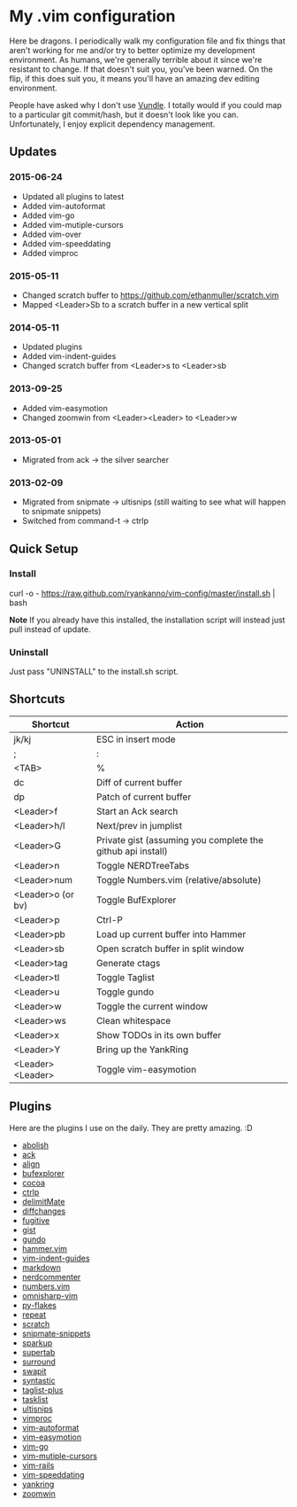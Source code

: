 # My .vim configuration

Here be dragons.  I periodically walk my configuration file and fix
things that aren't working for me and/or try to better optimize my development
environment.  As humans, we're generally terrible about it since we're
resistant to change.  If that doesn't suit you, you've been warned.  On the flip,
if this does suit you, it means you'll have an amazing dev editing environment.

People have asked why I don't use [Vundle](http://github.com/gmarik/vundle). I
totally would if you could map to a particular git commit/hash, but it doesn't look
like you can. Unfortunately, I enjoy explicit dependency management.

## Updates

### 2015-06-24

* Updated all plugins to latest
* Added vim-autoformat
* Added vim-go
* Added vim-mutiple-cursors
* Added vim-over
* Added vim-speeddating
* Added vimproc

### 2015-05-11

* Changed scratch buffer to https://github.com/ethanmuller/scratch.vim
* Mapped &lt;Leader&gt;Sb to a scratch buffer in a new vertical split

### 2014-05-11

* Updated plugins
* Added vim-indent-guides
* Changed scratch buffer from &lt;Leader&gt;s to &lt;Leader&gt;sb

### 2013-09-25

* Added vim-easymotion
* Changed zoomwin from &lt;Leader&gt;&lt;Leader&gt; to &lt;Leader&gt;w

### 2013-05-01

* Migrated from ack -> the silver searcher

### 2013-02-09

* Migrated from snipmate -> ultisnips (still waiting to see what will happen to snipmate snippets)
* Switched from command-t -> ctrlp

## Quick Setup

### Install

curl -o - https://raw.github.com/ryankanno/vim-config/master/install.sh | bash

**Note** If you already have this installed, the installation script will
instead just pull instead of update.


### Uninstall

Just pass "UNINSTALL" to the install.sh script.


## Shortcuts

<table>
    <thead>
        <tr>
            <th>Shortcut</th>
            <th>Action</th>
        </tr>
    </thead>
    <tbody>
        <tr>
            <td>jk/kj</td>
            <td>ESC in insert mode</td>
        </tr>
        <tr>
            <td>;</td>
            <td>:</td>
        </tr>
        <tr>
            <td>&lt;TAB&gt;</td>
            <td>%</td>
        </tr>
        <tr>
            <td>dc</td>
            <td>Diff of current buffer</td>
        </tr>
        <tr>
            <td>dp</td>
            <td>Patch of current buffer</td>
        </tr>
        <tr>
            <td>&lt;Leader&gt;f</td>
            <td>Start an Ack search</td>
        </tr>
        <tr>
            <td>&lt;Leader&gt;h/l</td>
            <td>Next/prev in jumplist</td>
        </tr>
        <tr>
            <td>&lt;Leader&gt;G</td>
            <td>Private gist (assuming you complete the github api install)</td>
        </tr>
        <tr>
            <td>&lt;Leader&gt;n</td>
            <td>Toggle NERDTreeTabs</td>
        </tr>
        <tr>
            <td>&lt;Leader&gt;num</td>
            <td>Toggle Numbers.vim (relative/absolute)</td>
        </tr>
        <tr>
            <td>&lt;Leader&gt;o (or bv)</td>
            <td>Toggle BufExplorer</td>
        </tr>
        <tr>
            <td>&lt;Leader&gt;p</td>
            <td>Ctrl-P</td>
        </tr>
        <tr>
            <td>&lt;Leader&gt;pb</td>
            <td>Load up current buffer into Hammer</td>
        </tr>
        <tr>
            <td>&lt;Leader&gt;sb</td>
            <td>Open scratch buffer in split window</td>
        </tr>
        <tr>
            <td>&lt;Leader&gt;tag</td>
            <td>Generate ctags</td>
        </tr>
        <tr>
            <td>&lt;Leader&gt;tl</td>
            <td>Toggle Taglist</td>
        </tr>
        <tr>
            <td>&lt;Leader&gt;u</td>
            <td>Toggle gundo</td>
        </tr>
        <tr>
            <td>&lt;Leader&gt;w</td>
            <td>Toggle the current window</td>
        </tr>
        <tr>
            <td>&lt;Leader&gt;ws</td>
            <td>Clean whitespace</td>
        </tr>
        <tr>
            <td>&lt;Leader&gt;x</td>
            <td>Show TODOs in its own buffer</td>
        </tr>
        <tr>
            <td>&lt;Leader&gt;Y</td>
            <td>Bring up the YankRing</td>
        </tr>
        <tr>
            <td>&lt;Leader&gt;&lt;Leader&gt;</td>
            <td>Toggle vim-easymotion</td>
        </tr>
    </tbody>
</table>


## Plugins

Here are the plugins I use on the daily.  They are pretty amazing. :D

* [abolish](http://github.com/tpope/vim-abolish)
* [ack](http://github.com/mileszs/ack.vim)
* [align](http://github.com/tsaleh/vim-align)
* [bufexplorer](http://github.com/vim-scripts/bufexplorer.zip)
* [cocoa](http://github.com/msanders/cocoa.vim)
* [ctrlp](http://github.com/kien/ctrlp.vim)
* [delimitMate](http://github.com/Raimondi/delimitMate)
* [diffchanges](http://github.com/jmcantrell/vim-diffchanges)
* [fugitive](http://github.com/tpope/vim-fugitive)
* [gist](http://github.com/mattn/gist-vim)
* [gundo](http://github.com/vim-scripts/Gundo)
* [hammer.vim](http://github.com/vim-scripts/hammer.vim)
* [vim-indent-guides](https://github.com/nathanaelkane/vim-indent-guides)
* [markdown](http://github.com/tpope/vim-markdown)
* [nerdcommenter](http://github.com/scrooloose/nerdcommenter)
* [numbers.vim](https://github.com/myusuf3/numbers.vim/)
* [omnisharp-vim](https://github.com/OmniSharp/omnisharp-vim)
* [py-flakes](http://github.com/kevinw/pyflakes-vim)
* [repeat](http://github.com/tpope/vim-repeat)
* [scratch](http://github.com/duff/vim-scratch)
* [snipmate-snippets](http://github.com/spf13/snipmate-snippets)
* [sparkup](http://github.com/bingaman/vim-sparkup)
* [supertab](http://github.com/ervandew/supertab)
* [surround](http://github.com/tpope/vim-surround)
* [swapit](http://github.com/mjbrownie/swapit)
* [syntastic](http://github.com/scrooloose/syntastic)
* [taglist-plus](http://github.com/vim-scripts/taglist-plus)
* [tasklist](http://github.com/vim-scripts/TaskList)
* [ultisnips](http://github.com/SirVer/ultisnips)
* [vimproc](https://github.com/Shougo/vimproc.vim)
* [vim-autoformat](https://github.com/Chiel92/vim-autoformat)
* [vim-easymotion](https://github.com/Lokaltog/vim-easymotion)
* [vim-go](https://github.com/fatih/vim-go)
* [vim-mutiple-cursors](https://github.com/terryma/vim-multiple-cursors)
* [vim-rails](https://github.com/tpope/vim-rails)
* [vim-speeddating](https://github.com/tpope/vim-speeddating)
* [yankring](http://github.com/vim-scripts/YankRing.vim)
* [zoomwin](http://github.com/vim-scripts/ZoomWin)
